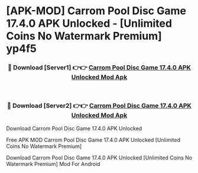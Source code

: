 # [APK-MOD] Carrom Pool  Disc Game 17.4.0 APK Unlocked - [Unlimited Coins No Watermark Premium] yp4f5



<div align="center">
<h3>🔴 Download [Server1] 👉👉 <a href="https://momento.my/?title=Carrom_Pool__Disc_Game_17.4.0_APK_Unlocked">Carrom Pool  Disc Game 17.4.0 APK Unlocked Mod Apk</a></h3><br>

<h3>🔴 Download [Server2] 👉👉 <a href="https://momento.my/?title=Carrom_Pool__Disc_Game_17.4.0_APK_Unlocked">Carrom Pool  Disc Game 17.4.0 APK Unlocked Mod Apk</a></h3>
</div>



Download Carrom Pool  Disc Game 17.4.0 APK Unlocked 

Free APK MOD Carrom Pool  Disc Game 17.4.0 APK Unlocked [Unlimited Coins No Watermark Premium]

Download Carrom Pool  Disc Game 17.4.0 APK Unlocked [Unlimited Coins No Watermark Premium] Mod For Android
